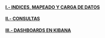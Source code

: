 #### [I.- INDICES, MAPEADO Y CARGA DE DATOS](https://github.com/cell-framework-project/sps-elastic-search-exam/tree/master/docs/indice.md)
#### [II.- CONSULTAS](https://github.com/cell-framework-project/sps-elastic-search-exam/blob/master/docs/consultas.md)
#### [III.- DASHBOARDS EN KIBANA](https://github.com/cell-framework-project/sps-elastic-search-exam/blob/master/docs/dashboard.md)
